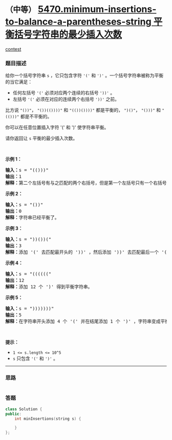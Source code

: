 # `（中等）` [5470.minimum-insertions-to-balance-a-parentheses-string 平衡括号字符串的最少插入次数](https://leetcode-cn.com/problems/minimum-insertions-to-balance-a-parentheses-string/)

[contest](https://leetcode-cn.com/contest/biweekly-contest-32/problems/minimum-insertions-to-balance-a-parentheses-string/)

### 题目描述
<p>给你一个括号字符串&nbsp;<code>s</code>&nbsp;，它只包含字符&nbsp;<code>'('</code> 和&nbsp;<code>')'</code>&nbsp;。一个括号字符串被称为平衡的当它满足：</p>

<ul>
	<li>任何左括号&nbsp;<code>'('</code>&nbsp;必须对应两个连续的右括号&nbsp;<code>'))'</code>&nbsp;。</li>
	<li>左括号&nbsp;<code>'('</code>&nbsp;必须在对应的连续两个右括号&nbsp;<code>'))'</code>&nbsp;之前。</li>
</ul>

<p>比方说&nbsp;<code>"())"</code>，&nbsp;<code>"())(())))"</code> 和&nbsp;<code>"(())())))"</code>&nbsp;都是平衡的，&nbsp;<code>")()"</code>，&nbsp;<code>"()))"</code> 和&nbsp;<code>"(()))"</code>&nbsp;都是不平衡的。</p>

<p>你可以在任意位置插入字符 '(' 和 ')' 使字符串平衡。</p>

<p>请你返回让 <code>s</code>&nbsp;平衡的最少插入次数。</p>

<p>&nbsp;</p>

<p><strong>示例 1：</strong></p>

<pre><strong>输入：</strong>s = "(()))"
<strong>输出：</strong>1
<strong>解释：</strong>第二个左括号有与之匹配的两个右括号，但是第一个左括号只有一个右括号。我们需要在字符串结尾额外增加一个 ')' 使字符串变成平衡字符串 "(())))" 。
</pre>

<p><strong>示例 2：</strong></p>

<pre><strong>输入：</strong>s = "())"
<strong>输出：</strong>0
<strong>解释：</strong>字符串已经平衡了。
</pre>

<p><strong>示例 3：</strong></p>

<pre><strong>输入：</strong>s = "))())("
<strong>输出：</strong>3
<strong>解释：</strong>添加 '(' 去匹配最开头的 '))' ，然后添加 '))' 去匹配最后一个 '(' 。
</pre>

<p><strong>示例 4：</strong></p>

<pre><strong>输入：</strong>s = "(((((("
<strong>输出：</strong>12
<strong>解释：</strong>添加 12 个 ')' 得到平衡字符串。
</pre>

<p><strong>示例 5：</strong></p>

<pre><strong>输入：</strong>s = ")))))))"
<strong>输出：</strong>5
<strong>解释：</strong>在字符串开头添加 4 个 '(' 并在结尾添加 1 个 ')' ，字符串变成平衡字符串 "(((())))))))" 。
</pre>

<p>&nbsp;</p>

<p><strong>提示：</strong></p>

<ul>
	<li><code>1 <= s.length <= 10^5</code></li>
	<li><code>s</code>&nbsp;只包含&nbsp;<code>'('</code> 和&nbsp;<code>')'</code>&nbsp;。</li>
</ul>


---
### 思路
```
```



### 答题
``` C++
class Solution {
public:
    int minInsertions(string s) {

    }
};
```





